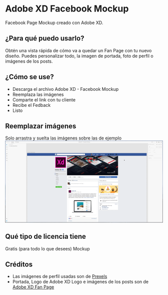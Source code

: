 # Adobe XD Facebook Mockup
Facebook Page Mockup creado con Adobe XD.
## ¿Para qué puedo usarlo?
Obtén una vista rápida de cómo va a quedar un Fan Page con tu nuevo diseño. Puedes personalizar todo, la imagen de portada, foto de perfil o imágenes de los posts.
## ¿Cómo se use?
* Descarga el archivo Adobe XD - Facebook Mockup
* Reemplaza las imágenes
* Comparte el link con tu cliente
* Recibe el Fedback
* Listo
## Reemplazar imágenes
Solo arrastra y suelta las imágenes sobre las de ejemplo
![Replace images](https://raw.githubusercontent.com/alienmtnez/Adobe-XD-Facebook-Mockup/master/replace-images.gif)
## Qué tipo de licencia tiene
Gratis (para todo lo que desees) Mockup
## Créditos
* Las imágenes de perfil usadas son de [Prexels](http://pexels.com) 
* Portada, Logo de Adobe XD Logo e imágenes de los posts son de [Adobe XD Fan Page](https://www.facebook.com/AdobeExperienceDesign) 
